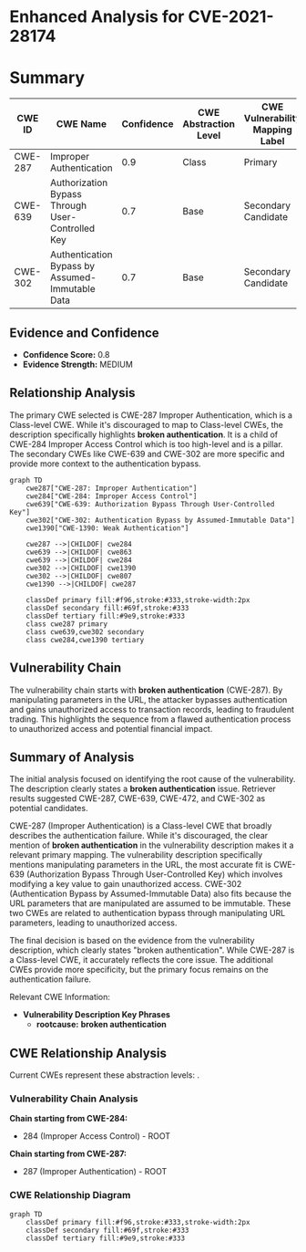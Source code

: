 # Enhanced Analysis for CVE-2021-28174

# Summary
| CWE ID | CWE Name | Confidence | CWE Abstraction Level | CWE Vulnerability Mapping Label | CWE-Vulnerability Mapping Notes |
|---|---|---|---|---|---|
| CWE-287 | Improper Authentication | 0.9 | Class | Primary | Discouraged |
| CWE-639 | Authorization Bypass Through User-Controlled Key | 0.7 | Base | Secondary Candidate | Allowed |
| CWE-302 | Authentication Bypass by Assumed-Immutable Data | 0.7 | Base | Secondary Candidate | Allowed |

## Evidence and Confidence

*   **Confidence Score:** 0.8
*   **Evidence Strength:** MEDIUM

## Relationship Analysis
The primary CWE selected is CWE-287 Improper Authentication, which is a Class-level CWE. While it's discouraged to map to Class-level CWEs, the description specifically highlights **broken authentication**. It is a child of CWE-284 Improper Access Control which is too high-level and is a pillar. The secondary CWEs like CWE-639 and CWE-302 are more specific and provide more context to the authentication bypass.

```mermaid
graph TD
    cwe287["CWE-287: Improper Authentication"]
    cwe284["CWE-284: Improper Access Control"]
    cwe639["CWE-639: Authorization Bypass Through User-Controlled Key"]
    cwe302["CWE-302: Authentication Bypass by Assumed-Immutable Data"]
    cwe1390["CWE-1390: Weak Authentication"]

    cwe287 -->|CHILDOF| cwe284
    cwe639 -->|CHILDOF| cwe863
    cwe639 -->|CHILDOF| cwe284
    cwe302 -->|CHILDOF| cwe1390
    cwe302 -->|CHILDOF| cwe807
    cwe1390 -->|CHILDOF| cwe287

    classDef primary fill:#f96,stroke:#333,stroke-width:2px
    classDef secondary fill:#69f,stroke:#333
    classDef tertiary fill:#9e9,stroke:#333
    class cwe287 primary
    class cwe639,cwe302 secondary
    class cwe284,cwe1390 tertiary
```

## Vulnerability Chain
The vulnerability chain starts with **broken authentication** (CWE-287). By manipulating parameters in the URL, the attacker bypasses authentication and gains unauthorized access to transaction records, leading to fraudulent trading. This highlights the sequence from a flawed authentication process to unauthorized access and potential financial impact.

## Summary of Analysis
The initial analysis focused on identifying the root cause of the vulnerability. The description clearly states a **broken authentication** issue. Retriever results suggested CWE-287, CWE-639, CWE-472, and CWE-302 as potential candidates.

CWE-287 (Improper Authentication) is a Class-level CWE that broadly describes the authentication failure. While it's discouraged, the clear mention of **broken authentication** in the vulnerability description makes it a relevant primary mapping. The vulnerability description specifically mentions manipulating parameters in the URL, the most accurate fit is CWE-639 (Authorization Bypass Through User-Controlled Key) which involves modifying a key value to gain unauthorized access. CWE-302 (Authentication Bypass by Assumed-Immutable Data) also fits because the URL parameters that are manipulated are assumed to be immutable. These two CWEs are related to authentication bypass through manipulating URL parameters, leading to unauthorized access.

The final decision is based on the evidence from the vulnerability description, which clearly states "broken authentication". While CWE-287 is a Class-level CWE, it accurately reflects the core issue. The additional CWEs provide more specificity, but the primary focus remains on the authentication failure.

Relevant CWE Information:
- **Vulnerability Description Key Phrases**
  -   **rootcause:** **broken authentication**


## CWE Relationship Analysis

Current CWEs represent these abstraction levels: .


### Vulnerability Chain Analysis

**Chain starting from CWE-284:**
- 284 (Improper Access Control) - ROOT


**Chain starting from CWE-287:**
- 287 (Improper Authentication) - ROOT



### CWE Relationship Diagram

```mermaid
graph TD
    classDef primary fill:#f96,stroke:#333,stroke-width:2px
    classDef secondary fill:#69f,stroke:#333
    classDef tertiary fill:#9e9,stroke:#333
```